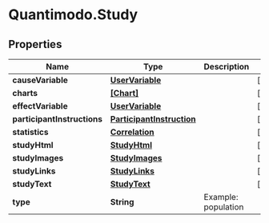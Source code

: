 # Quantimodo.Study

## Properties
Name | Type | Description | Notes
------------ | ------------- | ------------- | -------------
**causeVariable** | [**UserVariable**](UserVariable.md) |  | [optional] 
**charts** | [**[Chart]**](Chart.md) |  | [optional] 
**effectVariable** | [**UserVariable**](UserVariable.md) |  | [optional] 
**participantInstructions** | [**ParticipantInstruction**](ParticipantInstruction.md) |  | [optional] 
**statistics** | [**Correlation**](Correlation.md) |  | [optional] 
**studyHtml** | [**StudyHtml**](StudyHtml.md) |  | [optional] 
**studyImages** | [**StudyImages**](StudyImages.md) |  | [optional] 
**studyLinks** | [**StudyLinks**](StudyLinks.md) |  | [optional] 
**studyText** | [**StudyText**](StudyText.md) |  | [optional] 
**type** | **String** | Example: population | 


